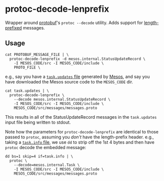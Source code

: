 # protoc-decode-lenprefix
Wrapper around [protobuf](https://github.com/google/protobuf)'s `protoc --decode` utility.  Adds support for [length-prefixed](http://eli.thegreenplace.net/2011/08/02/length-prefix-framing-for-protocol-buffers) messages.

## Usage

```
cat PROTOBUF_MESSAGE_FILE | \
  protoc-decode-lenprefix -d mesos.internal.StatusUpdateRecord \
    -I MESOS_CODE/src -I MESOS_CODE/include \
    PROTO_FILE \
```

e.g., say you have a [`task.updates` file](https://github.com/apache/mesos/blob/0.27.0/src/slave/paths.hpp#L83) generated by [Mesos](http://github.com/apache/mesos),
and say you have downloaded the Mesos source code to the `MESOS_CODE` dir.

```
cat task.updates | \
  protoc-decode-lenprefix \
    --decode mesos.internal.StatusUpdateRecord \
    -I MESOS_CODE/src -I MESOS_CODE/include \
    MESOS_CODE/src/messages/messages.proto
```

This results in all of the StatusUpdateRecord messages in the `task.updates` input file being written to stdout.

Note how the parameters for `protoc-decode-lenprefix` are identical to those passed to `protoc`,
assuming you *don't* have the length-prefix header.
e.g., taking a [`task.info` file](https://github.com/apache/mesos/blob/0.27.0/src/slave/paths.hpp#L82), we use `dd` to strip off the 1st 4 bytes and then have `protoc`
decode the embedded message:

```
dd bs=1 skip=4 if=task.info | \
  protoc \
    --decode=mesos.internal.Task \
    -I MESOS_CODE/src -I MESOS_CODE/include \
    MESOS_CODE/src/messages/messages.proto
```
